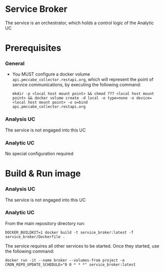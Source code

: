 # Service Broker

The service is an orchestrator, which holds a control logic of the Analytic UC

# Prerequisites

### General

- You MUST configure a docker volume `api.pmccabe_collector.restapi.org`, which will represent the point of service communications, by executing the following command:

    `mkdir -p <local host mount point> && chmod 777 <local host mount point> && docker volume create -d local -o type=none -o device=<local host mount point> -o o=bind api.pmccabe_collector.restapi.org`

### Analysis UC

The service is not engaged into this UC

### Analytic UC

No special configuration required

# Build & Run image

### Analysis UC

The service is not engaged into this UC

### Analytic UC

From the main repository directory run:

`DOCKER_BUILDKIT=1 docker build -t service_broker:latest -f service_broker/Dockerfile .`

The service requires all other services to be started. Once they started, use the following command:

`docker run -it --name broker --volumes-from project -e CRON_REPO_UPDATE_SCHEDULE="0 0 * * *" service_broker:latest`

